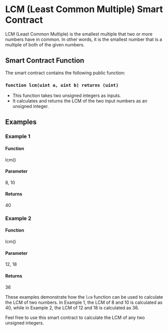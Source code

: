 # LCM (Least Common Multiple) Smart Contract

LCM (Least Common Multiple) is the smallest multiple that two or more numbers have in common. In other words, it is the smallest number that is a multiple of both of the given numbers.

## Smart Contract Function

The smart contract contains the following public function:

### `function lcm(uint a, uint b) returns (uint)`

- This function takes two unsigned integers as inputs.
- It calculates and returns the LCM of the two input numbers as an unsigned integer.

## Examples

### Example 1

#### Function

lcm()

#### Parameter

8, 10

#### Returns

40

### Example 2

#### Function

lcm()

#### Parameter

12, 18

#### Returns

36

These examples demonstrate how the `lcm` function can be used to calculate the LCM of two numbers. In Example 1, the LCM of 8 and 10 is calculated as 40, while in Example 2, the LCM of 12 and 18 is calculated as 36.

Feel free to use this smart contract to calculate the LCM of any two unsigned integers.
